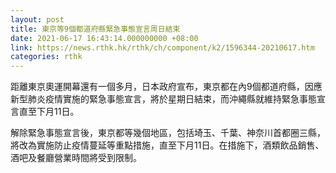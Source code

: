 ```yaml
---
layout: post
title: 東京等9個都道府縣緊急事態宣言周日結束
date: 2021-06-17 16:43:14.000000000 +08:00
link: https://news.rthk.hk/rthk/ch/component/k2/1596344-20210617.htm
categories: rthk
---
```


距離東京奧運開幕還有一個多月，日本政府宣布，東京都在內9個都道府縣，因應新型肺炎疫情實施的緊急事態宣言，將於星期日結束，而沖繩縣就維持緊急事態宣言直至下月11日。

解除緊急事態宣言後，東京都等幾個地區，包括埼玉、千葉、神奈川首都圈三縣，將改為實施防止疫情蔓延等重點措施，直至下月11日。在措施下，酒類飲品銷售、酒吧及餐廳營業時間將受到限制。
